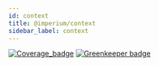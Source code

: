 ```yaml
---
id: context
title: @imperium/context
sidebar_label: context
---
```


[![Coverage_badge](../../docs/assets/coverage/context/coverage.svg)](assets/coverage/context/index.html) [![Greenkeeper badge](https://badges.greenkeeper.io/darkadept/imperium.svg)](https://greenkeeper.io/)
